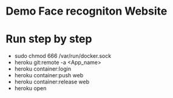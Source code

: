 # Demo Face recogniton Website
# Run step by step
- sudo chmod 666 /var/run/docker.sock
- heroku git:remote -a <App_name>
- heroku container:login
- heroku container:push web
- heroku container:release web
- heroku open

